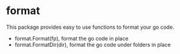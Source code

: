 # format

This package provides easy to use functions to format your go code.

- format.Format(fp), format the go code in place
- format.FormatDir(dir), format the go code under folders in place


